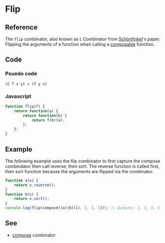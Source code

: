 # Flip

## Reference

The `flip` combinator, also known as `C` Combinator from [Schönfinkel](http://en.wikipedia.org/wiki/Moses_Sch%C3%B6nfinkel)'s paper. Flipping the arguments of a function when calling a [composable](compose.md) function.


## Code

### Psuedo code

```
(C f x y) = (f y x)
```

### Javascript

```javascript
function flip(f) {
    return function(a) {
        return function(b) {
            return f(b)(a);
        };
    };
}
```

## Example

The following example uses the flip combinator to first capture the compose combindator then call reverse; then sort. The reverse function is called first, then sort function because the arguments are flipped via the combinator.

```javascript
function a(x) {
	return x.reverse();
}
function b(x) {
	return x.sort();
}
console.log(flip(compose)(a)(b)([4, 2, 3, 1])); // Outputs: 1, 2, 3, 4
```

## See

- [compose](compose.md) combinator